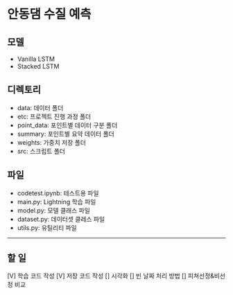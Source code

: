 # 안동댐 수질 예측

## 모델
- Vanilla LSTM
- Stacked LSTM

## 디렉토리
- data: 데이터 폴더
- etc: 프로젝트 진행 과정 폴더
- point_data: 포인트별 데이터 구분 폴더
- summary: 포인트별 요약 데이터 폴더
- weights: 가중치 저장 폴더
- src: 스크립트 폴더

## 파일
- codetest.ipynb: 테스트용 파일
- main.py: Lightning 학습 파일
- model.py: 모델 클래스 파일
- dataset.py: 데이터셋 클레스 파일
- utils.py: 유틸리티 파일

---

## 할 일
[V] 학습 코드 작성
[V] 저장 코드 작성
[] 시각화
[] 빈 날짜 처리 방법
[] 피쳐선정&비선정 비교